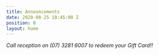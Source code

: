 ```yaml
---
title: Announcements
date: 2020-08-25 18:45:00 Z
position: 0
layout: home
---
```


*Call reception on (07) 3281 6007 to redeem your Gift Card!!*
